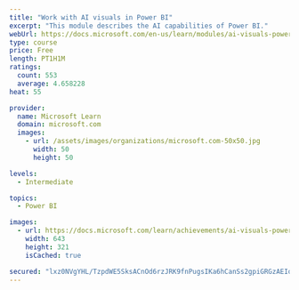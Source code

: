 ```yaml
---
title: "Work with AI visuals in Power BI"
excerpt: "This module describes the AI capabilities of Power BI."
webUrl: https://docs.microsoft.com/en-us/learn/modules/ai-visuals-power-bi/
type: course
price: Free
length: PT1H1M
ratings:
  count: 553
  average: 4.658228
heat: 55

provider:
  name: Microsoft Learn
  domain: microsoft.com
  images:
    - url: /assets/images/organizations/microsoft.com-50x50.jpg
      width: 50
      height: 50

levels:
  - Intermediate

topics:
  - Power BI

images:
  - url: https://docs.microsoft.com/learn/achievements/ai-visuals-power-bi-social.png
    width: 643
    height: 321
    isCached: true

secured: "lxz0NVgYHL/TzpdWE5SksACnOd6rzJRK9fnPugsIKa6hCanSs2gpiGRGzAEIqiZTPrVfzQ0bpj5ObMns29bjDPP3K/alxIXJES2Gbb/ptllm3NAkOC/3bAI9Vj/r2yoJ8MTIiSGuxDgrKMNKeYIYBnyEHOVv1VKNzGu2JyXWCnCgyoG8k1MpipWy98TrS7M76ZZlTm/0fban0tvYVvlJ1qdfpMVC2Z3K2SD/LVSUQfsw9V5afN0jJHMhuUQWLMAJlCj6tsvNwRaUbp+5130vu/i5IWaPC17C9D4hb7eUp9niLF0qgwLDTfXo2IODkmDJeKBedptXMDN+NZpNUCXa3ZOVIggcKzWP20MIJiY1PvMHHhM0qSuL5vispFabFPW7AOysDkyexXdVwu4tncR+d8dUKV3K1l71ggV32L/OoR0=;9p4sBjvm4WZf1Bt3d45ixg=="
---
```


